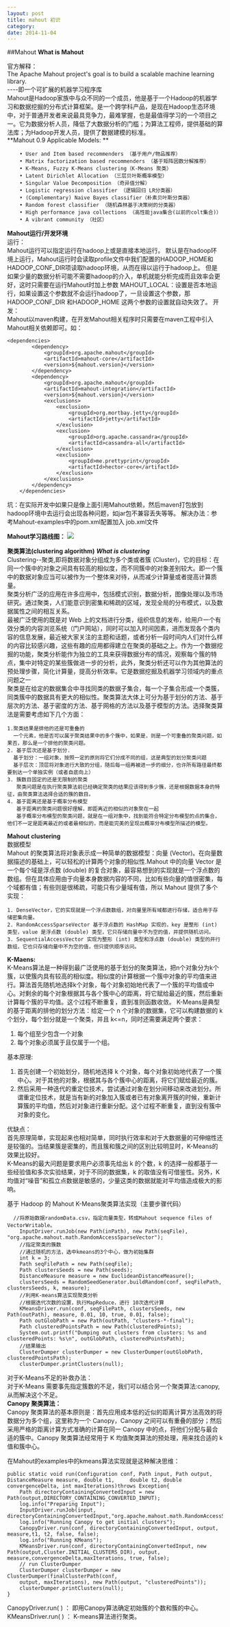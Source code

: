 ```yaml
---
layout: post
title: mahout 初识
category: 
date: 2014-11-04
---
```

##Mahout
**What is Mahout**

官方解释：  
The Apache Mahout project's goal is to build a scalable machine learning library.  
----即一个可扩展的机器学习程序库  
Mahout是Hadoop家族中与众不同的一个成员，他是基于一个Hadoop的机器学习和数据挖掘的分布式计算框架。是一个跨学科产品，是现在Hadoop生态环境中，对于普通开发者来说最具竞争力，最难掌握，也是最值得学习的一个项目之一。它为数据分析人员，降低了大数据分析的门槛；为算法工程师，提供基础的算法库；为Hadoop开发人员，提供了数据建模的标准。   
**Mahout 0.9 Applicable Models:  **

		• User and Item based recommenders （基于用户/物品推荐）
		• Matrix factorization based recommenders （基于矩阵因数分解推荐）
		• K-Means, Fuzzy K-Means clustering（K-Means 聚类）
		• Latent Dirichlet Allocation （三层贝叶斯概率模型）
		• Singular Value Decomposition （奇异值分解）
		• Logistic regression classifier （逻辑回归 LR分类器）
		• (Complementary) Naive Bayes classifier（朴素贝叶斯分类器）
		• Random forest classifier （随机森林基于决策树的分类器）
		• High performance java collections （高性能java集合(以前的colt集合)）
		• A vibrant community （社区）

**Mahout运行/开发环境**  
运行：  
Mahout运行可以指定运行在hadoop上或是直接本地运行。 默认是在hadoop环境上运行，Mahout运行时会读取profile文件中我们配置的HADOOP_HOME和HADOOP_CONF_DIR项读取hadoop环境，从而在得以运行于hadoop上。 
但是如果少量的数据分析可能不需要hadoop的介入，单机就能分析完成而且效率会更好，这时只需要在运行Mahout时加上参数 MAHOUT_LOCAL：设置是否本地运行，如果设置这个参数就不会运行hadoop了，一旦设置这个参数，那HADOOP_CONF_DIR 和HADOOP_HOME 这两个参数的设置就自动失效了。
开发：  
Mahout以maven构建，在开发Mahout相关程序时只需要在maven工程中引入Mahout相关依赖即可。如：  

	<dependencies>
			<dependency>
				<groupId>org.apache.mahout</groupId>
				<artifactId>mahout-core</artifactId>
				<version>${mahout.version}</version>
			</dependency>
			<dependency>
				<groupId>org.apache.mahout</groupId>
				<artifactId>mahout-integration</artifactId>
				<version>${mahout.version}</version>
				<exclusions>
					<exclusion>
						<groupId>org.mortbay.jetty</groupId>
						<artifactId>jetty</artifactId>
					</exclusion>
					<exclusion>
						<groupId>org.apache.cassandra</groupId>
						<artifactId>cassandra-all</artifactId>
					</exclusion>
					<exclusion>
						<groupId>me.prettyprint</groupId>
						<artifactId>hector-core</artifactId>
					</exclusion>
				</exclusions>
			</dependency>
		</dependencies>

坑：在实际开发中如果只是像上面引用Mahout依赖，然后maven打包放到hadoop环境中去运行会出现各种问题，如jar包不兼容丢失等等。
解决办法：参考Mahout-examples中的pom.xml配置加入 job.xml文件


**Mahout学习路线图：** 
![](/image/mahout1.png)  


**聚类算法(clustering algorithm)** 
***What is clustering***   
   Clustering--聚类,即将数据对象分组成为多个类或者簇 (Cluster)，它的目标：在同一个簇中的对象之间具有较高的相似度，而不同簇中的对象差别较大。即一个簇中的数据对象应当可以被作为一个整体来对待，从而减少计算量或者提高计算质量。   
聚类分析广泛的应用在许多应用中，包括模式识别，数据分析，图像处理以及市场研究。通过聚类，人们能意识到密集和稀疏的区域，发现全局的分布模式，以及数据属性之间的相互关系。  
最被广泛使用的既是对 Web 上的文档进行分类，组织信息的发布，给用户一个有效分类的内容浏览系统（门户网站），同时可以加入时间因素，进而发现各个类内容的信息发展，最近被大家关注的主题和话题，或者分析一段时间内人们对什么样的内容比较感兴趣，这些有趣的应用都得建立在聚类的基础之上。作为一个数据挖掘的功能，聚类分析能作为独立的工具来获得数据分布的情况，观察每个簇的特点，集中对特定的某些簇做进一步的分析，此外，聚类分析还可以作为其他算法的预处理步骤，简化计算量，提高分析效率。它是数据挖掘及机器学习领域内的重点问题之一  
   聚类是在给定的数据集合中寻找同类的数据子集合，每一个子集合形成一个类簇，同类簇中的数据具有更大的相似性。聚类算法大体上可分为基于划分的方法、基于层次的方法、基于密度的方法、基于网格的方法以及基于模型的方法。选择聚类算法是需要考虑如下几个方面：   

	1.聚类结果是排他的还是可重叠的
	  一个元素，他是否可以属于聚类结果中的多个簇中，如果是，则是一个可重叠的聚类问题，如果否，那么是一个排他的聚类问题。
	2. 基于层次还是基于划分.
	  基于划分：一组对象，按照一定的原则将它们分成不同的组，这是典型的划分聚类问题
	  基于层次：顶层将对象进行大致的分组，随后每一组再被进一步的细分，也许所有路径最终都要到达一个单独实例（或者自底向上）
	3. 簇数目固定的还是无限制的聚类
	   聚类问题是在执行聚类算法前已经确定聚类的结果应该得到多少簇，还是根据数据本身的特征，由聚类算法选择合适的簇的数目。
	4. 基于距离还是基于概率分布模型
	   基于距离的聚类问题很好理解，即距离近的相似的对象聚在一起
	   基于概率分布模型的聚类问题，就是在一组对象中，找到能符合特定分布模型的点的集合，他们不一定是距离最近的或者最相似的，而是能完美的呈现出概率分布模型所描述的模型。

**Mahout clustering**   
数据模型  
Mahout 的聚类算法将对象表示成一种简单的数据模型：向量 (Vector)。在向量数据描述的基础上，可以轻松的计算两个对象的相似性.Mahout 中的向量 Vector 是一个每个域是浮点数 (double) 的复合对象，最容易想到的实现就是一个浮点数的数组。但在具体应用由于向量本身数据内容的不同，比如有些向量的值很密集，每个域都有值；有些则是很稀疏，可能只有少量域有值，所以 Mahout 提供了多个实现：  

	1. DenseVector，它的实现就是一个浮点数数组，对向量里所有域都进行存储，适合用于存储密集向量。
	2. RandomAccessSparseVector 基于浮点数的 HashMap 实现的，key 是整形 (int) 类型，value 是浮点数 (double) 类型，它只存储向量中不为空的值，并提供随机访问。
	3. SequentialAccessVector 实现为整形 (int) 类型和浮点数 (double) 类型的并行数组，它也只存储向量中不为空的值，但只提供顺序访问。

**K-Maens:**  
K-Means算法是一种得到最广泛使用的基于划分的聚类算法，把n个对象分为k个簇，以使簇内具有较高的相似度。相似度的计算根据一个簇中对象的平均值来进行。算法首先随机地选择k个对象，每个对象初始地代表了一个簇的平均值或中心。对剩余的每个对象根据其与各个簇中心的距离，将它赋给最近的簇，然后重新计算每个簇的平均值。这个过程不断重复，直到准则函数收敛。
K-Means是典型的基于距离的排他的划分方法：给定一个 n 个对象的数据集，它可以构建数据的 k 个划分，每个划分就是一个聚类，并且 k<=n，同时还需要满足两个要求：  

 1. 每个组至少包含一个对象
 2. 每个对象必须属于且仅属于一个组。
 
基本原理:  

 1. 首先创建一个初始划分，随机地选择 k 个对象，每个对象初始地代表了一个簇中心。对于其他的对象，根据其与各个簇中心的距离，将它们赋给最近的簇。
 2. 然后采用一种迭代的重定位技术，尝试通过对象在划分间移动来改进划分。所谓重定位技术，就是当有新的对象加入簇或者已有对象离开簇的时候，重新计算簇的平均值，然后对对象进行重新分配。这个过程不断重复，直到没有簇中对象的变化。
 
优缺点：  
首先原理简单，实现起来也相对简单，同时执行效率和对于大数据量的可伸缩性还是较强的。当结果簇是密集的，而且簇和簇之间的区别比较明显时，K-Means的效果比较好。  
K-Means的最大问题是要求用户必须事先给出 k 的个数，k 的选择一般都基于一些经验值和多次实验结果，对于不同的数据集，k 的取值没有可借鉴性。另外，K 均值对“噪音”和孤立点数据是敏感的，少量这类的数据就能对平均值造成极大的影响。


基于 Hadoop 的 Mahout K-Means聚类算法实现（主要步骤代码）

      //将原始数据randomData.csv，指定向量类型，转成Mahout sequence files of VectorWritable。
        InputDriver.runJob(new Path(inPath), new Path(seqFile), "org.apache.mahout.math.RandomAccessSparseVector");
        //指定聚类的簇数
        //通过随机的方法，选中kmeans的3个中心，做为初始集群
        int k = 3;
        Path seqFilePath = new Path(seqFile);
        Path clustersSeeds = new Path(seeds);
        DistanceMeasure measure = new EuclideanDistanceMeasure();
        clustersSeeds = RandomSeedGenerator.buildRandom(conf, seqFilePath, clustersSeeds, k, measure);
        //利用K-means算法实现聚类分析
        //根据迭代次数的设置，执行MapReduce，进行 10次迭代计算
        KMeansDriver.run(conf, seqFilePath, clustersSeeds, new Path(outPath), measure, 0.01, 10, true, 0.01, false);
        Path outGlobPath = new Path(outPath, "clusters-*-final");
        Path clusteredPointsPath = new Path(clusteredPoints);
        System.out.printf("Dumping out clusters from clusters: %s and clusteredPoints: %s\n", outGlobPath, clusteredPointsPath);
        //结果输出
        ClusterDumper clusterDumper = new ClusterDumper(outGlobPath, clusteredPointsPath);
        clusterDumper.printClusters(null);


对于K-Means不足的补救办法：  
对于K-Means 需要事先指定簇数的不足，我们可以结合另一个聚类算法:canopy,从而解决这个不足。  
**Canopy 聚类算法：**  
Canopy 聚类算法的基本原则是：首先应用成本低的近似的距离计算方法高效的将数据分为多个组，这里称为一个 Canopy，Canopy 之间可以有重叠的部分；然后采用严格的距离计算方式准确的计算在同一 Canopy 中的点，将他们分配与最合适的簇中。Canopy 聚类算法经常用于 K 均值聚类算法的预处理，用来找合适的 k 值和簇中心。  
  
在Mahout的examples中的kmeans算法实现就是这种解决思维：

	public static void run(Configuration conf, Path input, Path output, DistanceMeasure measure, double t1, 	double t2, double convergenceDelta, int maxIterations)throws Exception{
		Path directoryContainingConvertedInput = new Path(output,DIRECTORY_CONTAINING_CONVERTED_INPUT);
		log.info("Preparing Input");
		InputDriver.runJob(input, directoryContainingConvertedInput,"org.apache.mahout.math.RandomAccessSparseVector");
		log.info("Running Canopy to get initial clusters");
		CanopyDriver.run(conf, directoryContainingConvertedInput, output, measure,t1, t2, false, false);
		log.info("Running KMeans");
		KMeansDriver.run(conf, directoryContainingConvertedInput, new Path(output,Cluster.INITIAL_CLUSTERS_DIR), output, measure,convergenceDelta,maxIterations, true, false);
		// run ClusterDumper
		ClusterDumper clusterDumper = new ClusterDumper(finalClusterPath(conf,
		output, maxIterations), new Path(output, "clusteredPoints"));
		clusterDumper.printClusters(null);
	}
CanopyDriver.run( ) ： 即用Canopy算法确定初始簇的个数和簇的中心。
KMeansDriver.run( ) ： K-means算法进行聚类。
